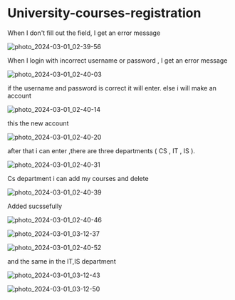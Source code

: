 # University-courses-registration


When I don't fill out the field, I get an error message

![photo_2024-03-01_02-39-56](https://github.com/ayaelhenawy/University-courses-registration/assets/105563940/7295e9ec-19e1-4140-9f75-69db38bd0b8a)

When I login with incorrect username or password , I get an error message

![photo_2024-03-01_02-40-03](https://github.com/ayaelhenawy/University-courses-registration/assets/105563940/f22822d2-dc61-4047-ac75-bfd558e0c5b0)

if the username and password is correct it will enter. else i will make an account

![photo_2024-03-01_02-40-14](https://github.com/ayaelhenawy/University-courses-registration/assets/105563940/018e3784-d3be-4410-bec5-fd1313ff2d29)

this the new account 

![photo_2024-03-01_02-40-20](https://github.com/ayaelhenawy/University-courses-registration/assets/105563940/5ff60503-f543-4780-bf44-6781984425ec)

after that i can enter ,there are three departments ( CS , IT , IS ).

![photo_2024-03-01_02-40-31](https://github.com/ayaelhenawy/University-courses-registration/assets/105563940/f81f7be1-0f90-4d4d-82f5-6adb89e1ef8b)

Cs department i can add my courses and delete 

![photo_2024-03-01_02-40-39](https://github.com/ayaelhenawy/University-courses-registration/assets/105563940/629f5a8e-5c2d-4e17-88fa-ac87f5787960)

Added sucssefully

![photo_2024-03-01_02-40-46](https://github.com/ayaelhenawy/University-courses-registration/assets/105563940/f40b42e5-d37c-40c2-9c75-fbe3e0de3f25)

![photo_2024-03-01_03-12-37](https://github.com/ayaelhenawy/University-courses-registration/assets/105563940/a12a3f6c-4b00-4595-8f25-d73f6d6a5a7c)

![photo_2024-03-01_02-40-52](https://github.com/ayaelhenawy/University-courses-registration/assets/105563940/65e8eca2-04c0-4576-9f78-6505a11884b5)


and the same in the IT,IS department

![photo_2024-03-01_03-12-43](https://github.com/ayaelhenawy/University-courses-registration/assets/105563940/a0215efe-3290-4d3f-a5b9-8495927c2441)

![photo_2024-03-01_03-12-50](https://github.com/ayaelhenawy/University-courses-registration/assets/105563940/5a00023d-1828-45b5-a5a5-045b9039aa8f)
